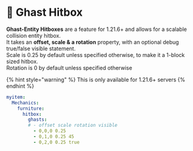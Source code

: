 # 👻 Ghast Hitbox

**Ghast-Entity Hitboxes** are a feature for 1.21.6+ and allows for a scalable collision entity hitbox.\
It takes an **offset, scale & a rotation** property, with an optional debug true/false visible statement.\
Scale is 0.25 by default unless specified otherwise, to make it a 1-block sized hitbox.\
Rotation is 0 by default unless specified otherwise

{% hint style="warning" %}
This is only available for 1.21.6+ servers
{% endhint %}

```yaml
myitem:
  Mechanics:
    furniture:
      hitbox:
        ghasts:
        # - offset scale rotation visible
          - 0,0,0 0.25
          - 0,1,0 0.25 45
          - 0,2,0 0.25 true
```
